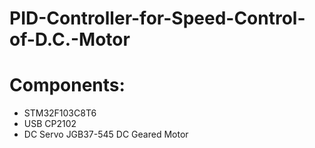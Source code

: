 # PID-Controller-for-Speed-Control-of-D.C.-Motor

# Components:
 - STM32F103C8T6
 - USB CP2102
 - DC Servo JGB37-545 DC Geared Motor
